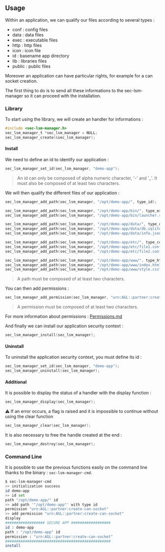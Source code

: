 ## Usage

Within an application, we can qualify our files according to several types :

- conf   : config files
- data   : data files
- exec   : executable files
- http   : http files
- icon   : icon file
- id     : basename app directory
- lib    : libraries files
- public : public files

Moreover an application can have particular rights, for example for a can socket creation.

The first thing to do is to send all these informations to the sec-lsm-manager
so it can proceed with the installation.

### Library

To start using the library, we will create an handler for informations :

```c
#include <sec-lsm-manager.h>
sec_lsm_manager_t *sec_lsm_manager = NULL;
sec_lsm_manager_create(&sec_lsm_manager);
```

#### Install

We need to define an id to identify our application :

```c
sec_lsm_manager_set_id(sec_lsm_manager, "demo-app");
```

> An id can only be composed of alpha numeric character, '-' and '_'. It must also be composed of at least two characters.

We will then qualify the different files of our application :

```c
sec_lsm_manager_add_path(sec_lsm_manager, "/opt/demo-app/", type_id);

sec_lsm_manager_add_path(sec_lsm_manager, "/opt/demo-app/bin/", type_exec);
sec_lsm_manager_add_path(sec_lsm_manager, "/opt/demo-app/bin/launcher.sh", type_exec);

sec_lsm_manager_add_path(sec_lsm_manager, "/opt/demo-app/data/", type_data);
sec_lsm_manager_add_path(sec_lsm_manager, "/opt/demo-app/data/db.sqlite", type_data);
sec_lsm_manager_add_path(sec_lsm_manager, "/opt/demo-app/data/info.json", type_data);

sec_lsm_manager_add_path(sec_lsm_manager, "/opt/demo-app/etc/", type_conf);
sec_lsm_manager_add_path(sec_lsm_manager, "/opt/demo-app/etc/file1.conf", type_conf);
sec_lsm_manager_add_path(sec_lsm_manager, "/opt/demo-app/etc/file2.config", type_conf);

sec_lsm_manager_add_path(sec_lsm_manager, "/opt/demo-app/www/", type_http);
sec_lsm_manager_add_path(sec_lsm_manager, "/opt/demo-app/www/index.html", type_http);
sec_lsm_manager_add_path(sec_lsm_manager, "/opt/demo-app/www/style.css", type_http);
```

> A path must be composed of at least two characters.

You can then add permissions :

```c
sec_lsm_manager_add_permission(sec_lsm_manager, "urn:AGL::partner:create-can-socket")
```

> A permission must be composed of at least two characters.

For more information about permissions : [Permissions.md](./Permissions.md)

And finally we can install our application security context :

```c
sec_lsm_manager_install(sec_lsm_manager);
```

#### Uninstall

To uninstall the application security context, you must define its id :

```c
sec_lsm_manager_set_id(sec_lsm_manager, "demo-app");
sec_lsm_manager_uninstall(sec_lsm_manager);
```

#### Additional

It is possible to display the status of a handler with the display function :

```c
sec_lsm_manager_display(sec_lsm_manager);
```

⚠ If an error occurs, a flag is raised and it is impossible to continue without using the clear function

```c
sec_lsm_manager_clear(sec_lsm_manager);
```

It is also necessary to free the handle created at the end :

```c
sec_lsm_manager_destroy(sec_lsm_manager);
```


### Command Line

It is possible to use the previous functions easily on the command line
thanks to the binary : `sec-lsm-manager-cmd`.

```bash
$ sec-lsm-manager-cmd
>> initialization success
id demo-app
>> id set
path "/opt/demo-app/" id
>> add path '"/opt/demo-app"' with type id
permission "urn:AGL::partner:create-can-socket"
>> add permission "urn:AGL::partner:create-can-socket"
display
################## SECURE APP ##################
id : demo-app
path : "/opt/demo-app" id
permission : "urn:AGL::partner:create-can-socket"
################################################
install
```